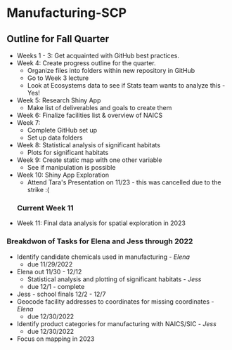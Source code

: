 # Manufacturing-SCP
## Outline for Fall Quarter
* Weeks 1 - 3: Get acquainted with GitHub best practices.
* Week 4: Create progress outline for the quarter.
  * Organize files into folders within new repository in GitHub
  * Go to Week 3 lecture
  * Look at Ecosystems data to see if Stats team wants to analyze this - Yes!
* Week 5: Research Shiny App 
  * Make list of deliverables and goals to create them
* Week 6: Finalize facilities list & overview of NAICS
* Week 7: 
  * Complete GitHub set up 
  * Set up data folders
* Week 8: Statistical analysis of significant habitats
  * Plots for significant habitats
* Week 9: Create static map with one other variable
  * See if manipulation is possible
* Week 10: Shiny App Exploration
  * Attend Tara's Presentation on 11/23 - this was cancelled due to the strike :(
   ### Current Week 11
* Week 11: Final data analysis for spatial exploration in 2023


### Breakdwon of Tasks for Elena and Jess through 2022
* Identify candidate chemicals used in manufacturing - *Elena*
  * due 11/29/2022
* Elena out 11/30 - 12/12
  * Statistical analysis and plotting of significant habitats - *Jess*
  * due 12/1 - complete
* Jess - school finals 12/2 - 12/7
* Geocode facility addresses to coordinates for missing coordinates - *Elena*
  * due 12/30/2022
* Identify product categories for manufacturing with NAICS/SIC - *Jess*
  * due 12/30/2022
* Focus on mapping in 2023
